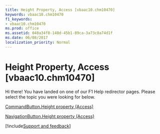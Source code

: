 ```yaml
---
title: Height Property, Access [vbaac10.chm10470]
keywords: vbaac10.chm10470
f1_keywords:
- vbaac10.chm10470
ms.prod: office
ms.assetid: 048a34f8-148d-45b1-89ca-3a73c8a74d1f
ms.date: 06/08/2017
localization_priority: Normal
---
```



# Height Property, Access [vbaac10.chm10470]

Hi there! You have landed on one of our F1 Help redirector pages. Please select the topic you were looking for below.

[CommandButton.Height property (Access)](https://msdn.microsoft.com/library/40b8e9fb-8573-7bb2-9467-12ca5b593a04%28Office.15%29.aspx)

[NavigationButton.Height property (Access)](https://msdn.microsoft.com/library/59492efc-5cb0-2659-d930-946831f8c873%28Office.15%29.aspx)

[!include[Support and feedback](~/includes/feedback-boilerplate.md)]